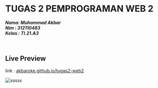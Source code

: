 # TUGAS 2 PEMPROGRAMAN WEB 2
***Nama: Muhammad Akbar*** <br/>
***Nim : 312110483*** <br/>
***Kelas : TI.21.A3*** <br/>

<br/>

## Live Preview 
link : [akbaroke.github.io/tugas2-web2](https://akbaroke.github.io/tugas2-web2/)
<br/>

![sssss](https://user-images.githubusercontent.com/94231436/223053617-482d93ed-90cf-42b5-b8c1-b2a831d50764.JPG)
